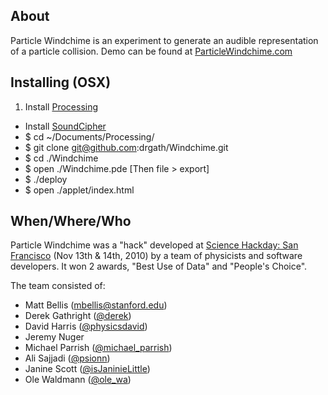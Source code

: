 About
-----
Particle Windchime is an experiment to generate an audible representation of a particle collision.  Demo can be found at [ParticleWindchime.com](http://particlewindchime.com)

Installing (OSX)
----------
1. Install [Processing](http://processing.org/)
* Install [SoundCipher](http://soundcipher.org/)
* $ cd ~/Documents/Processing/
* $ git clone git@github.com:drgath/Windchime.git
* $ cd ./Windchime
* $ open ./Windchime.pde [Then file > export]
* $ ./deploy
* $ open ./applet/index.html

When/Where/Who
---
Particle Windchime was a "hack" developed at [Science Hackday: San Francisco](http://sf.sciencehackday.com/) (Nov 13th & 14th, 2010) by a team of physicists and software developers.  It won 2 awards, "Best Use of Data" and "People's Choice". 

The team consisted of:

* Matt Bellis ([mbellis@stanford.edu](mailto://mbellis@stanford.edu "mbellis@stanford.edu")) 
* Derek Gathright ([@derek](http://twitter.com/derek "@derek"))
* David Harris ([@physicsdavid](http://twitter.com/physicsdavid "@physicsdavid"))
* Jeremy Nuger
* Michael Parrish ([@michael_parrish](http://twitter.com/michael_parrish "@michael_parrish"))
* Ali Sajjadi ([@psionn](http://twitter.com/psionn "@psionn"))
* Janine Scott ([@isJaninieLittle](http://twitter.com/isJaninieLittle "@isJaninieLittle"))
* Ole Waldmann ([@ole_wa](http://twitter.com/ole_wa "@ole_wa"))
